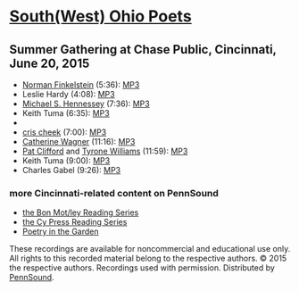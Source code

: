[South(West) Ohio Poets](https://www.facebook.com/groups/47038922953/)
======================================================================

Summer Gathering at Chase Public, Cincinnati, June 20, 2015
-----------------------------------------------------------

-   [Norman Finkelstein](Finkelstein.php) (5:36): [MP3](https://media.sas.upenn.edu/pennsound/groups/SWOP-Summer-2015/SWOP_01_Finkelstein_Chase-Public_Cincinnati_6-20-15.mp3)
-   Leslie Hardy (4:08): [MP3](https://media.sas.upenn.edu/pennsound/groups/SWOP-Summer-2015/SWOP_02_Hardy_Chase-Public_Cincinnati_6-20-15.mp3)
-   [Michael S. Hennessey](Hennessey.php) (7:36): [MP3](https://media.sas.upenn.edu/pennsound/groups/SWOP-Summer-2015/SWOP_03_Hennessey_Chase-Public_Cincinnati_6-20-15.mp3)
-   Keith Tuma (6:35): [MP3](https://media.sas.upenn.edu/pennsound/groups/SWOP-Summer-2015/SWOP_04_Tuma-1_Chase-Public_Cincinnati_6-20-15.mp3)
-    
-   [cris cheek](cheek.php) (7:00): [MP3](https://media.sas.upenn.edu/pennsound/groups/SWOP-Summer-2015/SWOP_05_Cheek_Chase-Public_Cincinnati_6-20-15.mp3)
-   [Catherine Wagner](Wagner.php) (11:16): [MP3](https://media.sas.upenn.edu/pennsound/groups/SWOP-Summer-2015/SWOP_06_Wagner_Chase-Public_Cincinnati_6-20-15.mp3)
-   [Pat Clifford](Clifford.php) and [Tyrone Williams](Williams-Tyrone.php) (11:59): [MP3](https://media.sas.upenn.edu/pennsound/groups/SWOP-Summer-2015/SWOP_07_Williams-Clifford_Chase-Public_Cincinnati_6-20-15.mp3)
-   Keith Tuma (9:00): [MP3](https://media.sas.upenn.edu/pennsound/groups/SWOP-Summer-2015/SWOP_08_Tuma-2_Chase-Public_Cincinnati_6-20-15.mp3)
-   Charles Gabel (9:26): [MP3](https://media.sas.upenn.edu/pennsound/groups/SWOP-Summer-2015/SWOP_09_Gabel_Chase-Public_Cincinnati_6-20-15.mp3)

  
  

### more Cincinnati-related content on PennSound

-   [the Bon Mot/ley Reading Series](http://writing.upenn.edu/pennsound/x/Bon-Motley.php)
-   [the Cy Press Reading Series](http://writing.upenn.edu/pennsound/x/Cy-Press.php)
-   [Poetry in the Garden](http://writing.upenn.edu/pennsound/x/PITG-2010.php)

  

These recordings are available for noncommercial and educational use only. All rights
to this recorded material belong to the respective authors. © 2015 the respective authors. Recordings used
with permission. Distributed by
[PennSound](http://www.writing.upenn.edu/pennsound/index.html).
